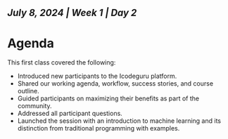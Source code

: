 *July 8, 2024 | Week 1 | Day 2*
---
# Agenda

This first class covered the following:

-  Introduced new participants to the Icodeguru platform.
-  Shared our working agenda, workflow, success stories, and course outline.
-  Guided participants on maximizing their benefits as part of the community.
-  Addressed all participant questions.
-  Launched the session with an introduction to machine learning and its distinction from traditional programming with examples.
